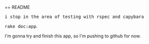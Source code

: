 == README

  <tt> i stop in the area of testing with rspec and capybara</tt>

<tt>rake doc:app</tt>.

I'm gonna try and finish this app, so I'm pushing to github for now.

